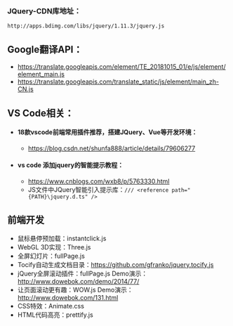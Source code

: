 ### JQuery-CDN库地址：
```
http://apps.bdimg.com/libs/jquery/1.11.3/jquery.js
```

## Google翻译API：
* https://translate.googleapis.com/element/TE_20181015_01/e/js/element/element_main.js
* https://translate.googleapis.com/translate_static/js/element/main_zh-CN.js

## VS Code相关：
* #### 18款vscode前端常用插件推荐，搭建JQuery、Vue等开发环境：
    * https://blog.csdn.net/shunfa888/article/details/79606277
* #### vs code 添加jquery的智能提示教程：
    * https://www.cnblogs.com/wxb8/p/5763330.html
    * JS文件中JQuery智能引入提示库：`/// <reference path="{PATH}\jquery.d.ts" />`

## 前端开发
* 鼠标悬停预加载：instantclick.js
* WebGL 3D实现：Three.js
* 全屏幻灯片：fullPage.js
* Tocify自动生成文档目录：https://github.com/gfranko/jquery.tocify.js
* jQuery全屏滚动插件：fullPage.js   Demo演示：http://www.dowebok.com/demo/2014/77/
* 让页面滚动更有趣：WOW.js  Demo演示：http://www.dowebok.com/131.html
* CSS特效：Animate.css
* HTML代码高亮：prettify.js
